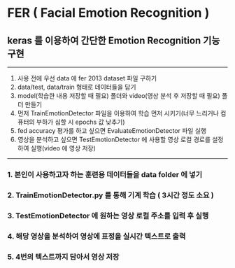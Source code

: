 # FER ( Facial Emotion Recognition )
## keras 를 이용하여 간단한 Emotion Recognition 기능 구현

***
1. 사용 전에 우선 data 에 fer 2013 dataset 파일 구하기
2. data/test, data/train 형태로 데이터들을 담기
3. model(학습한 내용 저장할 때 필요) 폴더와 video(영상 분석 후 저장할 때 필요) 폴더 만들기
4. 먼저 TrainEmotionDetector 파일을 이용하여 학습 먼저 시키기(너무 느리거나 컴퓨터의 부하가 심할 시 epochs 값 낮추기)
5. fed accuracy 평가를 하고 싶으면 EvaluateEmotionDetector 파일 실행
6. 영상을 분석하고 싶으면 TestEmotionDetector 에 사용할 영상 로컬 경로를 설정하여 실행(video 에 영상 저장)

***
### 1. 본인이 사용하고자 하는 훈련용 데이터들을 data folder 에 넣기
### 2. TrainEmotionDetector.py 를 통해 기계 학습 ( 3시간 정도 소요 )
### 3. TestEmotionDetector 에 원하는 영상 로컬 주소를 입력 후 실행
### 4. 해당 영상을 분석하여 영상에 표정을 실시간 텍스트로 출력
### 5. 4번의 텍스트까지 담아서 영상 저장